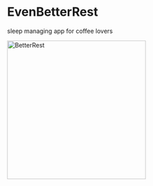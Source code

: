 # EvenBetterRest
sleep managing app for coffee lovers


<img width="323" alt="BetterRest" src="https://user-images.githubusercontent.com/97581186/185412733-31174f26-29ac-4da6-bf3f-6fa3ee4be4f6.png">
